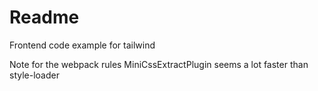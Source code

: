 # Readme

Frontend code example for tailwind

Note for the webpack rules
MiniCssExtractPlugin seems a lot faster than style-loader
